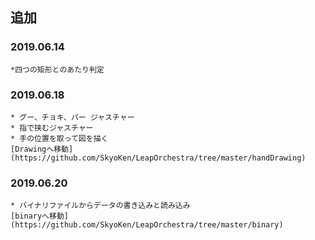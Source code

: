 ## 追加### 2019.06.14	*四つの矩形とのあたり判定### 2019.06.18	* グー、チョキ、パー ジャスチャー	* 指で挟むジャスチャー	* 手の位置を取って図を描く 	[Drawingへ移動](https://github.com/SkyoKen/LeapOrchestra/tree/master/handDrawing)### 2019.06.20	* バイナリファイルからデータの書き込みと読み込み	[binaryへ移動](https://github.com/SkyoKen/LeapOrchestra/tree/master/binary)